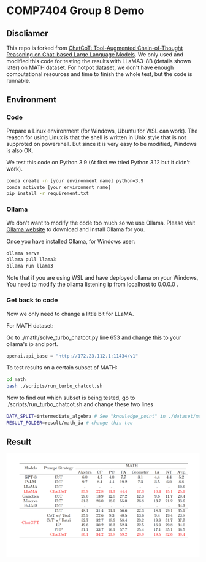 # COMP7404 Group 8 Demo

## Discliamer
This repo is forked from [ChatCoT: Tool-Augmented Chain-of-Thought Reasoning on Chat-based Large Language Models](https://github.com/RUCAIBox/ChatCoT). We only used and modified this code for testing the results with LLaMA3-8B (details shown later) on MATH dataset. For hotpot dataset, we don't have enough computational resources and time to finish the whole test, but the code is runnable.

## Environment

### Code
Prepare a Linux environment (for Windows, Ubuntu for WSL can work). The reason for using Linux is that the shell is written in Unix style that is not supproted on powershell. But since it is very easy to be modified, Windows is also OK.

We test this code on Python 3.9 (At first we tried Python 3.12 but it didn't work).
```sh
conda create -n [your environment name] python=3.9
conda activete [your environment name]
pip install -r requirement.txt
```

### Ollama
We don't want to modify the code too much so we use Ollama. Please visit [Ollama website](https://ollama.com/) to download and install Ollama for you.

Once you have installed Ollama, for Windows user:

```sh
ollama serve
ollama pull llama3
ollama run llama3
```

Note that if you are using WSL and have deployed ollama on your Windows, You need to modify the ollama listening ip from localhost to 0.0.0.0 .

### Get back to code

Now we only need to change a little bit for LLaMA.

For MATH dataset:

Go to ./math/solve_turbo_chatcot.py line 653 and change this to your ollama's ip and port.
```python
openai.api_base = "http://172.23.112.1:11434/v1"
```
To test results on a certain subset of MATH:
```sh
cd math
bash ./scripts/run_turbo_chatcot.sh
```
Now to find out which subset is being tested, go to ./scripts/run_turbo_chatcot.sh and change these two lines
```sh
DATA_SPLIT=intermediate_algebra # See "knowledge_point" in ./dataset/math/test_retrieval-all.json for all subsets.
RESULT_FOLDER=result/math_ia # change this too
```

## Result
![](./picture/result.png)
